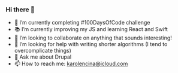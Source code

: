### Hi there 👋

- 📍 I’m currently completing #100DaysOfCode challenge
- 📚 I’m currently improving my JS and learning React and Swift
- 👯 I’m looking to collaborate on anything that sounds interesting!
- 🤯 I’m looking for help with writing shorter algorithms (I tend to overcomplicate things)
- 💬 Ask me about Drupal
- 📫 How to reach me: karolencina@icloud.com
